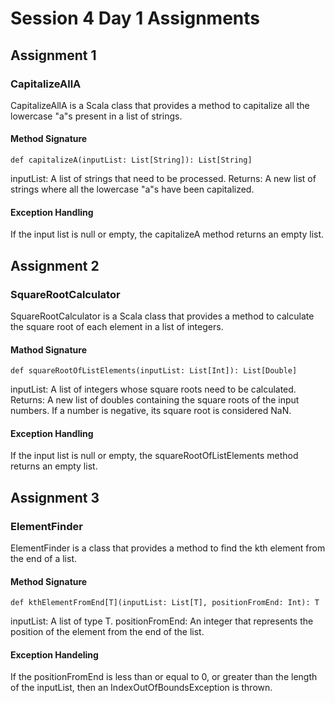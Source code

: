 # Session 4 Day 1 Assignments

## Assignment 1
### CapitalizeAllA

CapitalizeAllA is a Scala class that provides a method to capitalize all the lowercase "a"s present in a list of strings.

#### Method Signature

    def capitalizeA(inputList: List[String]): List[String]
   
inputList: A list of strings that need to be processed.
Returns: A new list of strings where all the lowercase "a"s have been capitalized.

#### Exception Handling

If the input list is null or empty, the capitalizeA method returns an empty list.

## Assignment 2
### SquareRootCalculator

SquareRootCalculator is a Scala class that provides a method to calculate the square root of each element in a list of integers.

#### Mathod Signature

    def squareRootOfListElements(inputList: List[Int]): List[Double]

inputList: A list of integers whose square roots need to be calculated.
Returns: A new list of doubles containing the square roots of the input numbers. If a number is negative, its square root is considered NaN.

#### Exception Handling

If the input list is null or empty, the squareRootOfListElements method returns an empty list.

## Assignment 3
### ElementFinder

ElementFinder is a class that provides a method to find the kth element from the end of a list.

#### Method Signature

    def kthElementFromEnd[T](inputList: List[T], positionFromEnd: Int): T

inputList: A list of type T.
positionFromEnd: An integer that represents the position of the element from the end of the list.

#### Exception Handeling

If the positionFromEnd is less than or equal to 0, or greater than the length of the inputList, then an IndexOutOfBoundsException is thrown.





